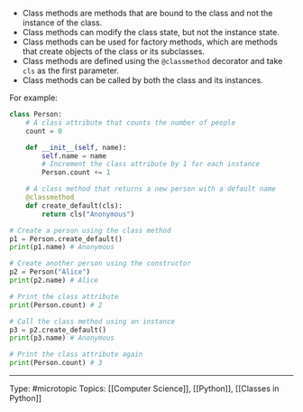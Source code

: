- Class methods are methods that are bound to the class and not the instance of the class.
- Class methods can modify the class state, but not the instance state.
- Class methods can be used for factory methods, which are methods that create objects of the class or its subclasses.
- Class methods are defined using the `@classmethod` decorator and take `cls` as the first parameter.
- Class methods can be called by both the class and its instances.

For example:

```python
class Person:
    # A class attribute that counts the number of people
    count = 0

    def __init__(self, name):
        self.name = name
        # Increment the class attribute by 1 for each instance
        Person.count += 1

    # A class method that returns a new person with a default name
    @classmethod
    def create_default(cls):
        return cls("Anonymous")

# Create a person using the class method
p1 = Person.create_default()
print(p1.name) # Anonymous

# Create another person using the constructor
p2 = Person("Alice")
print(p2.name) # Alice

# Print the class attribute
print(Person.count) # 2

# Call the class method using an instance
p3 = p2.create_default()
print(p3.name) # Anonymous

# Print the class attribute again
print(Person.count) # 3
```

___
Type: #microtopic 
Topics: [[Computer Science]], [[Python]], [[Classes in Python]]

